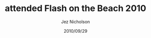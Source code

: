 ---
title: attended Flash on the Beach 2010
date: 2010/09/29
tags: [events]
author: Jez Nicholson
---